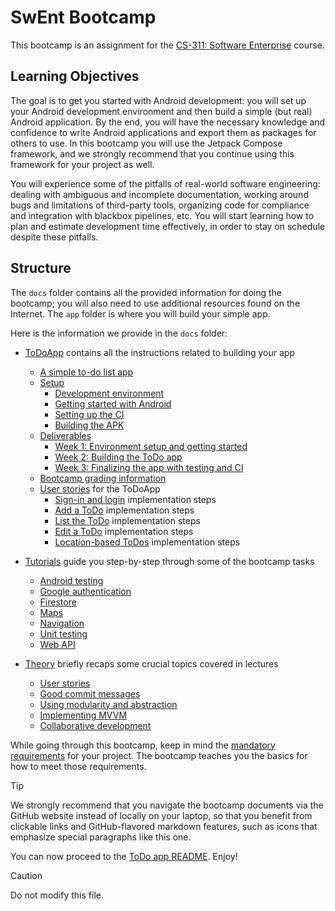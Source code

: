 # SwEnt Bootcamp

This bootcamp is an assignment for the [CS-311: Software Enterprise](https://github.com/swent-epfl/public/blob/main/README.md) course.

## Learning Objectives

The goal is to get you started with Android development: you will set up your Android development environment and then build a simple (but real) Android application.
By the end, you will have the necessary knowledge and confidence to write Android applications and export them as packages for others to use.
In this bootcamp you will use the Jetpack Compose framework, and we strongly recommend that you continue using this framework for your project as well.

You will experience some of the pitfalls of real-world software engineering: dealing with ambiguous and incomplete documentation, working around bugs and limitations of third-party tools, organizing code for compliance and integration with blackbox pipelines, etc. You will start learning how to plan and estimate development time effectively, in order to stay on schedule despite these pitfalls.

## Structure

The `docs` folder contains all the provided information for doing the bootcamp; you will also need to use additional resources found on the Internet.
The `app` folder is where you will build your simple app.

Here is the information we provide in the `docs` folder:

- [ToDoApp](docs/ToDoApp/README.md) contains all the instructions related to building your app
  - [A simple to-do list app](docs/ToDoApp/README.md#todo-application)
  - [Setup](docs/ToDoApp/Setup.md)
    - [Development environment](docs/ToDoApp/Setup.md#setting-up-your-development-environment)
    - [Getting started with Android](docs/ToDoApp/Setup.md#getting-started-with-android)
    - [Setting up the CI](docs/ToDoApp/Setup.md#setting-up-the-continuous-integration)
    - [Building the APK](docs/ToDoApp/Setup.md#building-an-apk)
  - [Deliverables](docs/ToDoApp/Deliverables.md)
    - [Week 1: Environment setup and getting started](docs/ToDoApp/Deliverables.md#milestone-b1)
    - [Week 2: Building the ToDo app](docs/ToDoApp/Deliverables.md#milestone-b2)
    - [Week 3: Finalizing the app with testing and CI](docs/ToDoApp/Deliverables.md#milestone-b3)
  - [Bootcamp grading information](docs/ToDoApp/README.md#grading-information)
  - [User stories](docs/ToDoApp/UserStories/UserStory.md) for the ToDoApp
    - [Sign-in and login](docs/ToDoApp/UserStories/1-SignInAndLogin.md) implementation steps
    - [Add a ToDo](docs/ToDoApp/UserStories/2-AddATodo.md) implementation steps
    - [List the ToDo](docs/ToDoApp/UserStories/3-ListOfTodos.md) implementation steps
    - [Edit a ToDo](docs/ToDoApp/UserStories/4-EditATodo.md) implementation steps
    - [Location-based ToDos](docs/ToDoApp/UserStories/5-LocationBasedTodos.md) implementation steps

- [Tutorials](docs/Tutorials/) guide you step-by-step through some of the bootcamp tasks

  - [Android testing](docs/Tutorials/AndroidTesting.md)
  - [Google authentication](docs/Tutorials/GoogleAuthentication.md)
  - [Firestore](docs/Tutorials/GoogleFirestore.md)
  - [Maps](docs/Tutorials/Maps.md)
  - [Navigation](docs/Tutorials/Navigation.md)
  - [Unit testing](docs/Tutorials/UnitTesting.md)
  - [Web API](docs/Tutorials/WebAPI.md)

- [Theory](docs/Theory.md) briefly recaps some crucial topics covered in lectures

  - [User stories](docs/Theory.md#1-user-stories)
  - [Good commit messages](docs/Theory.md#2-commit-messages)
  - [Using modularity and abstraction](docs/Theory.md#3-using-modularity-and-abstraction)
  - [Implementing MVVM](docs/Theory.md#4-implementing-the-mvvm-pattern)
  - [Collaborative development](docs/Theory.md#5-collaborative-development)

While going through this bootcamp, keep in mind the [mandatory requirements](../README.md#app-requirements) for your project.
The bootcamp teaches you the basics for how to meet those requirements.

> [!TIP]
> We strongly recommend that you navigate the bootcamp documents via the GitHub website instead of locally on your laptop, so that you benefit from clickable links and GitHub-flavored markdown features, such as icons that emphasize special paragraphs like this one.

You can now proceed to the [ToDo app README](docs/ToDoApp/README.md).
Enjoy!

> [!CAUTION]
> Do not modify this file.
